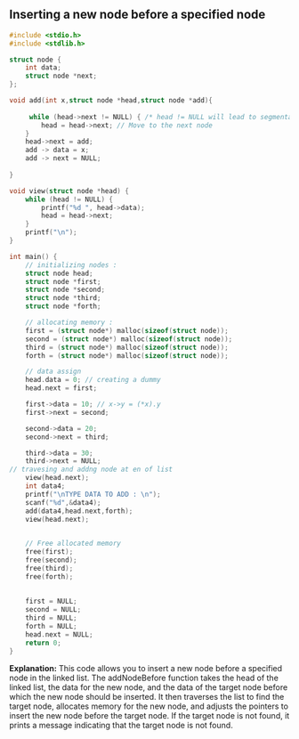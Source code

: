 ## Inserting a new node before a specified node

```cpp
#include <stdio.h>
#include <stdlib.h>

struct node {
    int data;
    struct node *next;
};

void add(int x,struct node *head,struct node *add){
    
     while (head->next != NULL) { /* head != NULL will lead to segmentaion fault The issue causing a segmentation fault is that after the while loop, when head becomes NULL, you're attempting to access head->next, which leads to dereferencing a NULL pointer, resulting in undefined behavior and, in this case, a segmentation fault.*/
        head = head->next; // Move to the next node
    }
    head->next = add;
    add -> data = x;
    add -> next = NULL;
    
}

void view(struct node *head) {
    while (head != NULL) {
        printf("%d ", head->data);
        head = head->next; 
    }
    printf("\n");
}

int main() {
    // initializing nodes :
    struct node head;
    struct node *first;
    struct node *second;
    struct node *third;
    struct node *forth;

    // allocating memory :
    first = (struct node*) malloc(sizeof(struct node));
    second = (struct node*) malloc(sizeof(struct node));
    third = (struct node*) malloc(sizeof(struct node));
    forth = (struct node*) malloc(sizeof(struct node));

    // data assign 
    head.data = 0; // creating a dummy 
    head.next = first;

    first->data = 10; // x->y = (*x).y
    first->next = second; 

    second->data = 20;
    second->next = third;

    third->data = 30;
    third->next = NULL;
// travesing and addng node at en of list 
    view(head.next);
    int data4;
    printf("\nTYPE DATA TO ADD : \n");
    scanf("%d",&data4);
    add(data4,head.next,forth);
    view(head.next);
    

    // Free allocated memory
    free(first);
    free(second);
    free(third);
    free(forth);
    
    
    first = NULL;
    second = NULL;
    third = NULL;
    forth = NULL;
    head.next = NULL;
    return 0;
}
```

**Explanation:**
This code allows you to insert a new node before a specified node in the linked list. The addNodeBefore function takes the head of the linked list, the data for the new node, and the data of the target node before which the new node should be inserted. It then traverses the list to find the target node, allocates memory for the new node, and adjusts the pointers to insert the new node before the target node. If the target node is not found, it prints a message indicating that the target node is not found.


